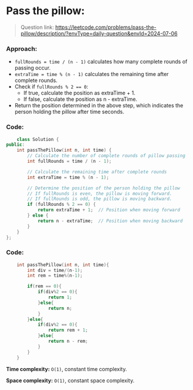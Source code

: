 # Pass the pillow:

> Question link:
> https://leetcode.com/problems/pass-the-pillow/description/?envType=daily-question&envId=2024-07-06

### Approach:

- `fullRounds = time / (n - 1)` calculates how many complete rounds of passing occur.
- `extraTime = time % (n - 1)` calculates the remaining time after complete rounds.
- Check if `fullRounds % 2 == 0`:
  - If true, calculate the position as extraTime + 1.
  - If false, calculate the position as n - extraTime.
- Return the position determined in the above step, which indicates the person holding the pillow after time seconds.

### Code:

```C++
    class Solution {
public:
    int passThePillow(int n, int time) {
        // Calculate the number of complete rounds of pillow passing
        int fullRounds = time / (n - 1);

        // Calculate the remaining time after complete rounds
        int extraTime = time % (n - 1);

        // Determine the position of the person holding the pillow
        // If fullRounds is even, the pillow is moving forward.
        // If fullRounds is odd, the pillow is moving backward.
        if (fullRounds % 2 == 0) {
            return extraTime + 1;  // Position when moving forward
        } else {
            return n - extraTime;  // Position when moving backward
        }
    }
};

```

### Code:

```C++
    int passThePillow(int n, int time){
        int div = time/(n-1);
        int rem = time%(n-1);

        if(rem == 0){
            if(div%2 == 0){
                return 1;
            }else{
                return n;
            }
        }else{
            if(div%2 == 0){
                return rem + 1;
            }else{
                return n - rem;
            }
        }
    }
```

**Time complexity:** `O(1)`, constant time complexity.

**Space complexity:** `O(1)`, constant space complexity.

